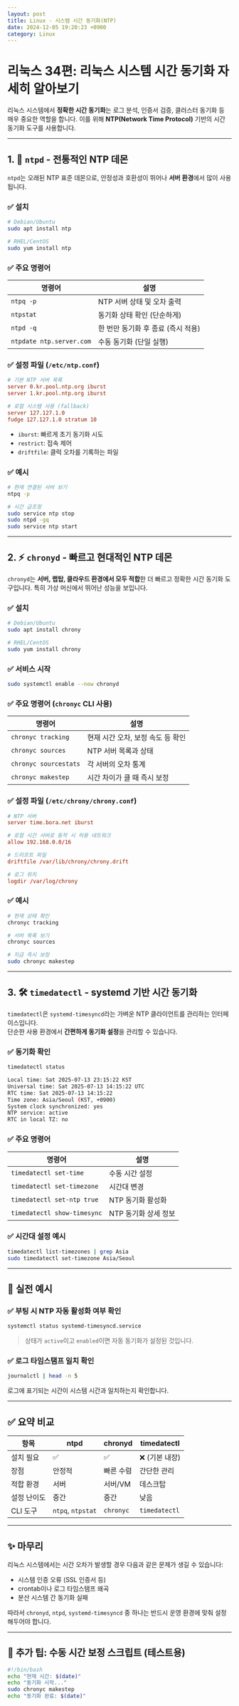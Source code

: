```yaml
---
layout: post
title: Linux - 시스템 시간 동기화(NTP)
date: 2024-12-05 19:20:23 +0900
category: Linux
---
```

# 리눅스 34편: 리눅스 시스템 시간 동기화 자세히 알아보기

리눅스 시스템에서 **정확한 시간 동기화**는 로그 분석, 인증서 검증, 클러스터 동기화 등 매우 중요한 역할을 합니다. 이를 위해 **NTP(Network Time Protocol)** 기반의 시간 동기화 도구를 사용합니다.

---

## 1. 📡 `ntpd` - 전통적인 NTP 데몬

`ntpd`는 오래된 NTP 표준 데몬으로, 안정성과 호환성이 뛰어나 **서버 환경**에서 많이 사용됩니다.

### ✅ 설치

```bash
# Debian/Ubuntu
sudo apt install ntp

# RHEL/CentOS
sudo yum install ntp
```

### ✅ 주요 명령어

| 명령어 | 설명 |
|--------|------|
| `ntpq -p` | NTP 서버 상태 및 오차 출력 |
| `ntpstat` | 동기화 상태 확인 (단순하게) |
| `ntpd -q` | 한 번만 동기화 후 종료 (즉시 적용) |
| `ntpdate ntp.server.com` | 수동 동기화 (단일 실행) |

### ✅ 설정 파일 (`/etc/ntp.conf`)

```conf
# 기본 NTP 서버 목록
server 0.kr.pool.ntp.org iburst
server 1.kr.pool.ntp.org iburst

# 로컬 시스템 사용 (fallback)
server 127.127.1.0
fudge 127.127.1.0 stratum 10
```

- `iburst`: 빠르게 초기 동기화 시도
- `restrict`: 접속 제어
- `driftfile`: 클럭 오차를 기록하는 파일

### ✅ 예시

```bash
# 현재 연결된 서버 보기
ntpq -p

# 시간 급조정
sudo service ntp stop
sudo ntpd -gq
sudo service ntp start
```

---

## 2. ⚡ `chronyd` - 빠르고 현대적인 NTP 데몬

`chronyd`는 **서버, 랩탑, 클라우드 환경에서 모두 적합**한 더 빠르고 정확한 시간 동기화 도구입니다. 특히 가상 머신에서 뛰어난 성능을 보입니다.

### ✅ 설치

```bash
# Debian/Ubuntu
sudo apt install chrony

# RHEL/CentOS
sudo yum install chrony
```

### ✅ 서비스 시작

```bash
sudo systemctl enable --now chronyd
```

### ✅ 주요 명령어 (`chronyc` CLI 사용)

| 명령어 | 설명 |
|--------|------|
| `chronyc tracking` | 현재 시간 오차, 보정 속도 등 확인 |
| `chronyc sources` | NTP 서버 목록과 상태 |
| `chronyc sourcestats` | 각 서버의 오차 통계 |
| `chronyc makestep` | 시간 차이가 클 때 즉시 보정 |

### ✅ 설정 파일 (`/etc/chrony/chrony.conf`)

```conf
# NTP 서버
server time.bora.net iburst

# 로컬 시간 서버로 동작 시 허용 네트워크
allow 192.168.0.0/16

# 드리프트 파일
driftfile /var/lib/chrony/chrony.drift

# 로그 위치
logdir /var/log/chrony
```

### ✅ 예시

```bash
# 현재 상태 확인
chronyc tracking

# 서버 목록 보기
chronyc sources

# 지금 즉시 보정
sudo chronyc makestep
```

---

## 3. 🛠️ `timedatectl` - systemd 기반 시간 동기화

`timedatectl`은 `systemd-timesyncd`라는 가벼운 NTP 클라이언트를 관리하는 인터페이스입니다.  
단순한 사용 환경에서 **간편하게 동기화 설정**을 관리할 수 있습니다.

### ✅ 동기화 확인

```bash
timedatectl status
```

```bash
Local time: Sat 2025-07-13 23:15:22 KST
Universal time: Sat 2025-07-13 14:15:22 UTC
RTC time: Sat 2025-07-13 14:15:22
Time zone: Asia/Seoul (KST, +0900)
System clock synchronized: yes
NTP service: active
RTC in local TZ: no
```

### ✅ 주요 명령어

| 명령어 | 설명 |
|--------|------|
| `timedatectl set-time` | 수동 시간 설정 |
| `timedatectl set-timezone` | 시간대 변경 |
| `timedatectl set-ntp true` | NTP 동기화 활성화 |
| `timedatectl show-timesync` | NTP 동기화 상세 정보 |

### ✅ 시간대 설정 예시

```bash
timedatectl list-timezones | grep Asia
sudo timedatectl set-timezone Asia/Seoul
```

---

## 🧪 실전 예시

### ✅ 부팅 시 NTP 자동 활성화 여부 확인

```bash
systemctl status systemd-timesyncd.service
```

> 상태가 `active`이고 `enabled`이면 자동 동기화가 설정된 것입니다.

### ✅ 로그 타임스탬프 일치 확인

```bash
journalctl | head -n 5
```

로그에 표기되는 시간이 시스템 시간과 일치하는지 확인합니다.

---

## ✅ 요약 비교

| 항목 | ntpd | chronyd | timedatectl |
|------|------|---------|-------------|
| 설치 필요 | ✅ | ✅ | ❌ (기본 내장) |
| 장점 | 안정적 | 빠른 수렴 | 간단한 관리 |
| 적합 환경 | 서버 | 서버/VM | 데스크탑 |
| 설정 난이도 | 중간 | 중간 | 낮음 |
| CLI 도구 | `ntpq`, `ntpstat` | `chronyc` | `timedatectl` |

---

## ✨ 마무리

리눅스 시스템에서는 시간 오차가 발생할 경우 다음과 같은 문제가 생길 수 있습니다:

- 시스템 인증 오류 (SSL 인증서 등)
- crontab이나 로그 타임스탬프 왜곡
- 분산 시스템 간 동기화 실패

따라서 `chronyd`, `ntpd`, `systemd-timesyncd` 중 하나는 반드시 운영 환경에 맞춰 설정해두어야 합니다.

---

## 🔧 추가 팁: 수동 시간 보정 스크립트 (테스트용)

```bash
#!/bin/bash
echo "현재 시간: $(date)"
echo "동기화 시작..."
sudo chronyc makestep
echo "동기화 완료: $(date)"
```
